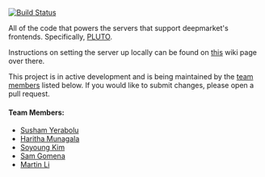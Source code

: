 
[![Build Status](https://travis-ci.org/deepmarket/api.svg?branch=master)](https://travis-ci.org/shared-systems/api)

All of the code that powers the servers that support deepmarket's frontends. Specifically, [PLUTO](https://github.com/deepmarket/PLUTO).

Instructions on setting the server up locally can be found on [this](https://github.com/deepmarket/PLUTO/wiki/Setting-up-deepmarket's-api-backend-for-local-development) wiki page over there.

This project is in active development and is being maintained by the [team members](#team-members) listed below.
If you would like to submit changes, please open a pull request.


#### Team Members:
* [Susham Yerabolu](mailto:yerabolu@pdx.edu)
* [Haritha Munagala](mailto:mharitha@pdx.edu)
* [Soyoung Kim](mailto:soyoung@pdx.edu)
* [Sam Gomena](mailto:gomenas@pdx.edu)
* [Martin Li](mailto:xuanzhe@pdx.edu)

